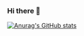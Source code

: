### Hi there 👋

<!--
**m3terpreter/m3terpreter** is a ✨ _special_ ✨ repository because its `README.md` (this file) appears on your GitHub profile.

Here are some ideas to get you started:

- 🔭 I’m currently working on ...
- 🌱 I’m currently learning ...
- 👯 I’m looking to collaborate on ...
- 🤔 I’m looking for help with ...
- 💬 Ask me about ...
- 📫 How to reach me: ...
- 😄 Pronouns: ...
- ⚡ Fun fact: ...
-->



[![Anurag's GitHub stats](https://github-readme-stats.vercel.app/api?username=m3terpreter&show_icons=true&hide=prs,issues,contribs&theme=synthwave&bg_color=DEG,COLOR1,COLOR2,COLOR3...COLOR10)](https://github.com/anuraghazra/github-readme-stats)

